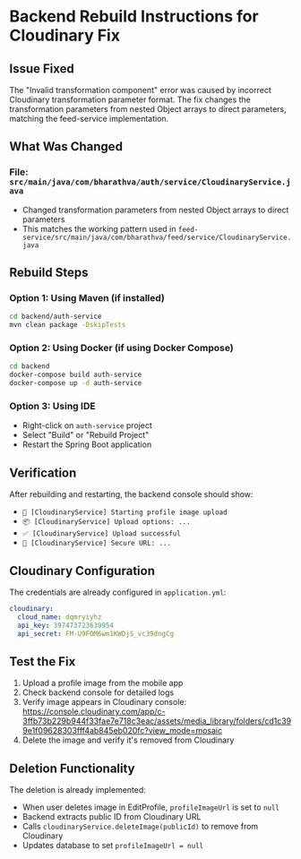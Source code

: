 # Backend Rebuild Instructions for Cloudinary Fix

## Issue Fixed
The "Invalid transformation component" error was caused by incorrect Cloudinary transformation parameter format. The fix changes the transformation parameters from nested Object arrays to direct parameters, matching the feed-service implementation.

## What Was Changed

### File: `src/main/java/com/bharathva/auth/service/CloudinaryService.java`
- Changed transformation parameters from nested Object arrays to direct parameters
- This matches the working pattern used in `feed-service/src/main/java/com/bharathva/feed/service/CloudinaryService.java`

## Rebuild Steps

### Option 1: Using Maven (if installed)
```bash
cd backend/auth-service
mvn clean package -DskipTests
```

### Option 2: Using Docker (if using Docker Compose)
```bash
cd backend
docker-compose build auth-service
docker-compose up -d auth-service
```

### Option 3: Using IDE
- Right-click on `auth-service` project
- Select "Build" or "Rebuild Project"
- Restart the Spring Boot application

## Verification

After rebuilding and restarting, the backend console should show:
- `🚀 [CloudinaryService] Starting profile image upload`
- `📦 [CloudinaryService] Upload options: ...`
- `✅ [CloudinaryService] Upload successful`
- `🔗 [CloudinaryService] Secure URL: ...`

## Cloudinary Configuration

The credentials are already configured in `application.yml`:
```yaml
cloudinary:
  cloud_name: dqmryiyhz
  api_key: 397473723639954
  api_secret: FM-U9FOM6wm1KWDjS_vc39dngCg
```

## Test the Fix

1. Upload a profile image from the mobile app
2. Check backend console for detailed logs
3. Verify image appears in Cloudinary console: https://console.cloudinary.com/app/c-3ffb73b229b944f33fae7e718c3eac/assets/media_library/folders/cd1c399e1f09628303fff4ab845eb020fc?view_mode=mosaic
4. Delete the image and verify it's removed from Cloudinary

## Deletion Functionality

The deletion is already implemented:
- When user deletes image in EditProfile, `profileImageUrl` is set to `null`
- Backend extracts public ID from Cloudinary URL
- Calls `cloudinaryService.deleteImage(publicId)` to remove from Cloudinary
- Updates database to set `profileImageUrl = null`

